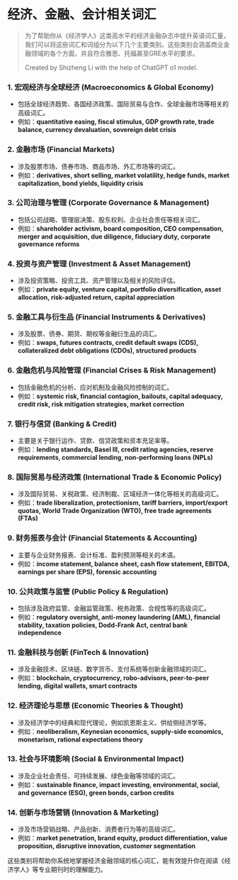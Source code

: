 # 经济、金融、会计相关词汇



> 为了帮助你从《经济学人》这类高水平的经济金融杂志中提升英语词汇量，我们可以将这些词汇和词组分为以下几个主要类别。这些类别会涵盖商业金融领域的各个方面，并且符合雅思、托福甚至GRE水平的要求。
>
> Created by Shizheng Li with the help of ChatGPT o1 model.

### 1. **宏观经济与全球经济 (Macroeconomics & Global Economy)**
   - 包括全球经济趋势、各国经济政策、国际贸易与合作、全球金融市场等相关的高级词汇。
   - 例如：**quantitative easing, fiscal stimulus, GDP growth rate, trade balance, currency devaluation, sovereign debt crisis**

### 2. **金融市场 (Financial Markets)**
   - 涉及股票市场、债券市场、商品市场、外汇市场等的词汇。
   - 例如：**derivatives, short selling, market volatility, hedge funds, market capitalization, bond yields, liquidity crisis**

### 3. **公司治理与管理 (Corporate Governance & Management)**
   - 包括公司战略、管理层决策、股东权利、企业社会责任等相关词汇。
   - 例如：**shareholder activism, board composition, CEO compensation, merger and acquisition, due diligence, fiduciary duty, corporate governance reforms**

### 4. **投资与资产管理 (Investment & Asset Management)**
   - 涉及投资策略、投资工具、资产管理以及相关的风险评估。
   - 例如：**private equity, venture capital, portfolio diversification, asset allocation, risk-adjusted return, capital appreciation**

### 5. **金融工具与衍生品 (Financial Instruments & Derivatives)**
   - 涉及股票、债券、期货、期权等金融衍生品的词汇。
   - 例如：**swaps, futures contracts, credit default swaps (CDS), collateralized debt obligations (CDOs), structured products**

### 6. **金融危机与风险管理 (Financial Crises & Risk Management)**
   - 包括金融危机的分析、应对机制及金融风险控制的词汇。
   - 例如：**systemic risk, financial contagion, bailouts, capital adequacy, credit risk, risk mitigation strategies, market correction**

### 7. **银行与信贷 (Banking & Credit)**
   - 主要是关于银行运作、贷款、信贷政策和资本充足率等。
   - 例如：**lending standards, Basel III, credit rating agencies, reserve requirements, commercial lending, non-performing loans (NPLs)**

### 8. **国际贸易与经济政策 (International Trade & Economic Policy)**
   - 涉及国际贸易、关税政策、经济制裁、区域经济一体化等相关的高级词汇。
   - 例如：**trade liberalization, protectionism, tariff barriers, import/export quotas, World Trade Organization (WTO), free trade agreements (FTAs)**

### 9. **财务报表与会计 (Financial Statements & Accounting)**
   - 主要与企业财务报表、会计标准、盈利预测等相关的术语。
   - 例如：**income statement, balance sheet, cash flow statement, EBITDA, earnings per share (EPS), forensic accounting**

### 10. **公共政策与监管 (Public Policy & Regulation)**
   - 包括涉及政府监管、金融监管政策、税务政策、合规性等的高级词汇。
   - 例如：**regulatory oversight, anti-money laundering (AML), financial stability, taxation policies, Dodd-Frank Act, central bank independence**

### 11. **金融科技与创新 (FinTech & Innovation)**
   - 涉及金融技术、区块链、数字货币、支付系统等创新金融领域的词汇。
   - 例如：**blockchain, cryptocurrency, robo-advisors, peer-to-peer lending, digital wallets, smart contracts**

### 12. **经济理论与思想 (Economic Theories & Thought)**
   - 涉及经济学中的经典和现代理论，例如凯恩斯主义、供给侧经济学等。
   - 例如：**neoliberalism, Keynesian economics, supply-side economics, monetarism, rational expectations theory**

### 13. **社会与环境影响 (Social & Environmental Impact)**
   - 涉及企业社会责任、可持续发展、绿色金融等领域的词汇。
   - 例如：**sustainable finance, impact investing, environmental, social, and governance (ESG), green bonds, carbon credits**

### 14. **创新与市场营销 (Innovation & Marketing)**
   - 涉及市场营销战略、产品创新、消费者行为等的高级词汇。
   - 例如：**market penetration, brand equity, product differentiation, value proposition, disruptive innovation, customer segmentation**

这些类别将帮助你系统地掌握经济金融领域的核心词汇，能有效提升你在阅读《经济学人》等专业期刊时的理解能力。
